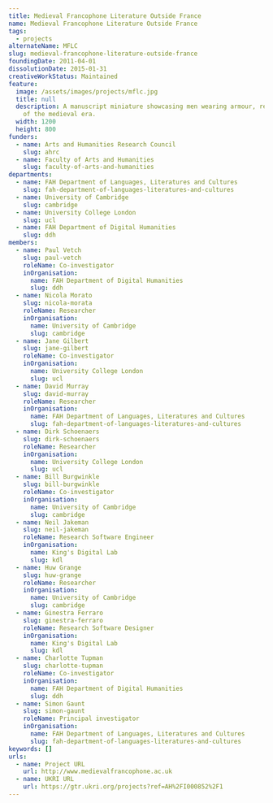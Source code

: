 ```yaml
---
title: Medieval Francophone Literature Outside France
name: Medieval Francophone Literature Outside France
tags:
  - projects
alternateName: MFLC
slug: medieval-francophone-literature-outside-france
foundingDate: 2011-04-01
dissolutionDate: 2015-01-31
creativeWorkStatus: Maintained
feature:
  image: /assets/images/projects/mflc.jpg
  title: null
  description: A manuscript miniature showcasing men wearing armour, reminiscent
    of the medieval era.
  width: 1200
  height: 800
funders:
  - name: Arts and Humanities Research Council
    slug: ahrc
  - name: Faculty of Arts and Humanities
    slug: faculty-of-arts-and-humanities
departments:
  - name: FAH Department of Languages, Literatures and Cultures
    slug: fah-department-of-languages-literatures-and-cultures
  - name: University of Cambridge
    slug: cambridge
  - name: University College London
    slug: ucl
  - name: FAH Department of Digital Humanities
    slug: ddh
members:
  - name: Paul Vetch
    slug: paul-vetch
    roleName: Co-investigator
    inOrganisation:
      name: FAH Department of Digital Humanities
      slug: ddh
  - name: Nicola Morato
    slug: nicola-morata
    roleName: Researcher
    inOrganisation:
      name: University of Cambridge
      slug: cambridge
  - name: Jane Gilbert
    slug: jane-gilbert
    roleName: Co-investigator
    inOrganisation:
      name: University College London
      slug: ucl
  - name: David Murray
    slug: david-murray
    roleName: Researcher
    inOrganisation:
      name: FAH Department of Languages, Literatures and Cultures
      slug: fah-department-of-languages-literatures-and-cultures
  - name: Dirk Schoenaers
    slug: dirk-schoenaers
    roleName: Researcher
    inOrganisation:
      name: University College London
      slug: ucl
  - name: Bill Burgwinkle
    slug: bill-burgwinkle
    roleName: Co-investigator
    inOrganisation:
      name: University of Cambridge
      slug: cambridge
  - name: Neil Jakeman
    slug: neil-jakeman
    roleName: Research Software Engineer
    inOrganisation:
      name: King's Digital Lab
      slug: kdl
  - name: Huw Grange
    slug: huw-grange
    roleName: Researcher
    inOrganisation:
      name: University of Cambridge
      slug: cambridge
  - name: Ginestra Ferraro
    slug: ginestra-ferraro
    roleName: Research Software Designer
    inOrganisation:
      name: King's Digital Lab
      slug: kdl
  - name: Charlotte Tupman
    slug: charlotte-tupman
    roleName: Co-investigator
    inOrganisation:
      name: FAH Department of Digital Humanities
      slug: ddh
  - name: Simon Gaunt
    slug: simon-gaunt
    roleName: Principal investigator
    inOrganisation:
      name: FAH Department of Languages, Literatures and Cultures
      slug: fah-department-of-languages-literatures-and-cultures
keywords: []
urls:
  - name: Project URL
    url: http://www.medievalfrancophone.ac.uk
  - name: UKRI URL
    url: https://gtr.ukri.org/projects?ref=AH%2FI000852%2F1
---
```

